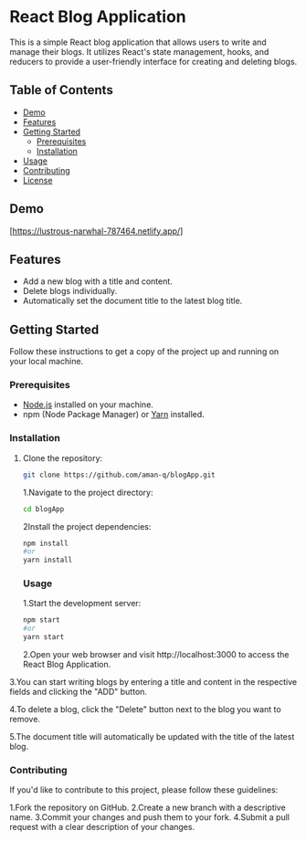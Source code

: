 # React Blog Application

This is a simple React blog application that allows users to write and manage their blogs. It utilizes React's state management, hooks, and reducers to provide a user-friendly interface for creating and deleting blogs.

## Table of Contents

- [Demo](#demo)
- [Features](#features)
- [Getting Started](#getting-started)
  - [Prerequisites](#prerequisites)
  - [Installation](#installation)
- [Usage](#usage)
- [Contributing](#contributing)
- [License](#license)

## Demo

[https://lustrous-narwhal-787464.netlify.app/]


## Features

- Add a new blog with a title and content.
- Delete blogs individually.
- Automatically set the document title to the latest blog title.

## Getting Started

Follow these instructions to get a copy of the project up and running on your local machine.

### Prerequisites

- [Node.js](https://nodejs.org/) installed on your machine.
- npm (Node Package Manager) or [Yarn](https://yarnpkg.com/) installed.

### Installation

1. Clone the repository:

   ```bash
   git clone https://github.com/aman-q/blogApp.git
   ```
   1.Navigate to the project directory:
    ```bash
   cd blogApp
   ```
    2Install the project dependencies:
     ```bash
     npm install
     #or
     yarn install
     ```
   ### Usage
   1.Start the development server:
   ```bash
   npm start
   #or
   yarn start
   ```
   2.Open your web browser and visit http://localhost:3000 to access the React Blog Application.

  3.You can start writing blogs by entering a title and content in the respective fields and clicking the "ADD" button.

  4.To delete a blog, click the "Delete" button next to the blog you want to remove.

  5.The document title will automatically be updated with the title of the latest blog.

   ### Contributing
   If you'd like to contribute to this project, please follow these guidelines:

1.Fork the repository on GitHub.
2.Create a new branch with a descriptive name.
3.Commit your changes and push them to your fork.
4.Submit a pull request with a clear description of your changes.


